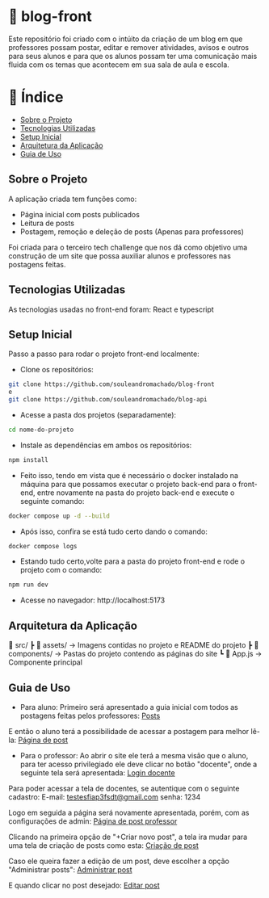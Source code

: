 # 📌 blog-front
Este repositório foi criado com o intúito da criação de um blog em que professores possam postar, editar e remover atividades, avisos e outros para seus alunos e para que os alunos possam ter uma comunicação mais fluida com os temas que acontecem em sua sala de aula e escola.

# 📌 Índice
- [Sobre o Projeto](#sobre-o-projeto)
- [Tecnologias Utilizadas](#tecnologias-usadas)
- [Setup Inicial](#setup-inicial)
- [Arquitetura da Aplicação](#arquitetura-da-aplicacao)
- [Guia de Uso](#guia-de-uso)

## Sobre o Projeto
A aplicação criada tem funções como:
- Página inicial com posts publicados
- Leitura de posts
- Postagem, remoção e deleção de posts (Apenas para professores)

Foi criada para o terceiro tech challenge que nos dá como objetivo uma construção de um site que possa auxiliar alunos e professores nas postagens feitas.

## Tecnologias Utilizadas
As tecnologias usadas no front-end foram: React e typescript

## Setup Inicial
Passo a passo para rodar o projeto front-end localmente:

- Clone os repositórios:
```bash
git clone https://github.com/souleandromachado/blog-front
e
git clone https://github.com/souleandromachado/blog-api
```

- Acesse a pasta dos projetos (separadamente):
```bash
cd nome-do-projeto
```

- Instale as dependências em ambos os repositórios:
```bash
npm install
```

- Feito isso, tendo em vista que é necessário o docker instalado na máquina para que possamos executar o projeto back-end para o front-end, entre novamente na pasta do projeto back-end e execute o seguinte comando:
```bash
docker compose up -d --build
```
- Após isso, confira se está tudo certo dando o comando:
```bash
docker compose logs
```

- Estando tudo certo,volte para a pasta do projeto front-end e rode o projeto com o comando:
```bash
npm run dev
```
- Acesse no navegador: http://localhost:5173

## Arquitetura da Aplicação
📂 src/
┣ 📂 assets/ → Imagens contidas no projeto e README do projeto
┣ 📂 components/ → Pastas do projeto contendo as páginas do site
┗ 📜 App.js → Componente principal

## Guia de Uso
- Para aluno:
Primeiro será apresentado a guia inicial com todos as postagens feitas pelos professores:
[Posts](./src/assets/guia-principal.png)

E então o aluno terá a possibilidade de acessar a postagem para melhor lê-la:
[Página de post](./src/assets/tela-de-leitura.png)

- Para o professor:
Ao abrir o site ele terá a mesma visão que o aluno, para ter acesso privilegiado ele deve clicar no botão "docente", onde a seguinte tela será apresentada:
[Login docente](./src/assets/login-professor.png)

Para poder acessar a tela de docentes, se autentique com o seguinte cadastro:
E-mail: testesfiap3fsdt@gmail.com
senha: 1234

Logo em seguida a página será novamente apresentada, porém, com as configurações de admin:
[Página de post professor](./src/assets/tela-inicial-professor.png)

Clicando na primeira opção de "+Criar novo post", a tela ira mudar para uma tela de criação de posts como esta:
[Criação de post](./src/assets/tela-de-criação.png)

Caso ele queira fazer a edição de um post, deve escolher a opção "Administrar posts":
[Administrar post](./src/assets/admin-posts.png)

E quando clicar no post desejado:
[Editar post](./src/assets/editar-post.png)